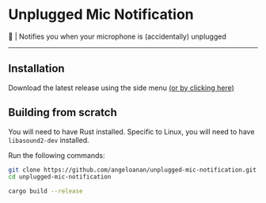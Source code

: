 # Unplugged Mic Notification

🎤 | Notifies you when your microphone is (accidentally) unplugged

---

## Installation

Download the latest release using the side menu [(or by clicking here)](https://github.com/angeloanan/mic-unplugged-warning/releases)

## Building from scratch

You will need to have Rust installed. Specific to Linux, you will need to have `libasound2-dev` installed.

Run the following commands:

```sh
git clone https://github.com/angeloanan/unplugged-mic-notification.git
cd unplugged-mic-notification

cargo build --release
```
